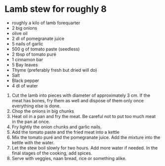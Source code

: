 # Lamb stew for roughly 8

- roughly a kilo of lamb forequarter
- 2 big onions
- olive oil
- 2 dl of pomegranate juice
- 5 nails of garlic
- 500 g of tomato paste (seedless)
- 2 tbsp of tomato puré
- 1 cinnamon bar
- 5 Bay leaves
- Thyme (preferably fresh but dried will do)
- Salt
- Black pepper
- 4 dl of water

1. Cut the lamb into pieces with diameter of approximately 3 cm. If the meat has bones, fry them as well and dispose of them only once everything else is done.
2. Chop the onions in big chunks
3. Heat oil in a pan and fry the meat. Be careful not to put too much meat in the pan at once.
4. Fry lightly the onion chunks and garlic nails.
5. Add the tomato paste and the fried meat into a kettle
6. Mix the tomato puré and the pomegranate juice. Add the mixture into the kettle with the water.
7. Let the stew boil slowly for two hours. Add more water if needed. In the final stages of the cooking, add spices.
8. Serve with veggies, naan bread, rice or something alike.


